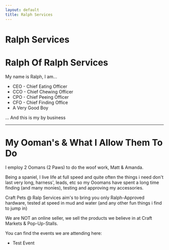 ```yaml
---
layout: default
title: Ralph Services
---
```


 # Ralph Services

# Ralph Of Ralph Services
My name is Ralph, I am...

 - CEO - Chief Eating Officer
 - CCO - Chief Chewing Officer
 - CPO - Chief Peeing Officer
 - CFO - Chief Finding Office
 - A Very Good Boy


... And this is my by business 

---
# My Ooman's & What I Allow Them To Do

I employ 2 Oomans (2 Paws) to do the woof work, Matt & Amanda.

Being a spaniel, I live life at full speed and quite often the things i need don't last very long, harness', leads, etc so my Ooomans have spent a long time finding (and many monies), testing and approving my accessories.

Craft Pets @ Ralp Services aim's to bring you only Ralph-Approved hardware, tested at speed in mud and water (and any other fun things i find to jump in)

We are NOT an online seller, we sell the products we believe in at Craft Markets & Pop-Up-Stalls.

You can find the events we are attending here:
 - Test Event

